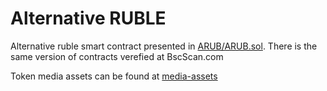 # Alternative RUBLE

Alternative ruble smart contract presented in [ARUB/ARUB.sol](ARUB/ARUB.sol). There is the same version of contracts verefied at BscScan.com 

Token media assets can be found at [media-assets](media-assets)
